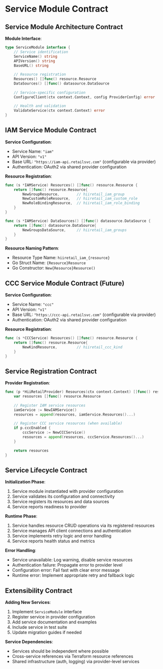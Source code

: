 # Service Module Contract

## Service Module Architecture Contract

**Module Interface**:
```go
type ServiceModule interface {
    // Service identification
    ServiceName() string
    APIVersion() string
    BaseURL() string
    
    // Resource registration
    Resources() []func() resource.Resource
    DataSources() []func() datasource.DataSource
    
    // Service-specific configuration
    ConfigureClient(ctx context.Context, config ProviderConfig) error
    
    // Health and validation
    ValidateService(ctx context.Context) error
}
```

## IAM Service Module Contract

**Service Configuration**:
- Service Name: `"iam"`
- API Version: `"v1"`
- Base URL: `"https://iam-api.retailsvc.com"` (configurable via provider)
- Authentication: OAuth2 via shared provider configuration

**Resource Registration**:
```go
func (s *IAMService) Resources() []func() resource.Resource {
    return []func() resource.Resource{
        NewGroupResource,        // hiiretail_iam_group
        NewCustomRoleResource,   // hiiretail_iam_custom_role  
        NewRoleBindingResource,  // hiiretail_iam_role_binding
    }
}

func (s *IAMService) DataSources() []func() datasource.DataSource {
    return []func() datasource.DataSource{
        NewGroupsDataSource,     // hiiretail_iam_groups
    }
}
```

**Resource Naming Pattern**:
- Resource Type Name: `hiiretail_iam_{resource}`
- Go Struct Name: `{Resource}Resource`
- Go Constructor: `New{Resource}Resource()`

## CCC Service Module Contract (Future)

**Service Configuration**:
- Service Name: `"ccc"`
- API Version: `"v1"`
- Base URL: `"https://ccc-api.retailsvc.com"` (configurable via provider)
- Authentication: OAuth2 via shared provider configuration

**Resource Registration**:
```go
func (s *CCCService) Resources() []func() resource.Resource {
    return []func() resource.Resource{
        NewKindResource,         // hiiretail_ccc_kind
    }
}
```

## Service Registration Contract

**Provider Registration**:
```go
func (p *HiiRetailProvider) Resources(ctx context.Context) []func() resource.Resource {
    var resources []func() resource.Resource
    
    // Register IAM service resources
    iamService := NewIAMService()
    resources = append(resources, iamService.Resources()...)
    
    // Register CCC service resources (when available)
    if p.cccEnabled {
        cccService := NewCCCService()
        resources = append(resources, cccService.Resources()...)
    }
    
    return resources
}
```

## Service Lifecycle Contract

**Initialization Phase**:
1. Service module instantiated with provider configuration
2. Service validates its configuration and connectivity
3. Service registers its resources and data sources
4. Service reports readiness to provider

**Runtime Phase**:
1. Service handles resource CRUD operations via its registered resources
2. Service manages API client connections and authentication
3. Service implements retry logic and error handling
4. Service reports health status and metrics

**Error Handling**:
- Service unavailable: Log warning, disable service resources
- Authentication failure: Propagate error to provider level
- Configuration error: Fail fast with clear error message
- Runtime error: Implement appropriate retry and fallback logic

## Extensibility Contract

**Adding New Services**:
1. Implement `ServiceModule` interface
2. Register service in provider configuration
3. Add service documentation and examples
4. Include service in test suite
5. Update migration guides if needed

**Service Dependencies**:
- Services should be independent where possible
- Cross-service references via Terraform resource references
- Shared infrastructure (auth, logging) via provider-level services